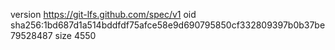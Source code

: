 version https://git-lfs.github.com/spec/v1
oid sha256:1bd687d1a514bddfdf75afce58e9d690795850cf332809397b0b37be79528487
size 4550
